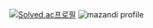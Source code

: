 [![Solved.ac프로필](http://mazassumnida.wtf/api/generate_badge?boj={handle})](https://solved.ac/{handle})
![mazandi profile](http://mazandi.herokuapp.com/api?handle={handle}&theme=dark)
